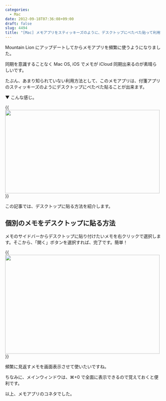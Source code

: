```yaml
---
categories:
  - Mac
date: 2012-09-18T07:36:08+09:00
draft: false
slug: 4494
title: "[Mac] メモアプリをスティッキーズのように、デスクトップにぺたぺた貼って利用する"
---
```


Mountain Lion にアップデートしてからメモアプリを頻繁に使うようになりました。

同期を意識することなく Mac OS, iOS でメモが iCloud 同期出来るのが素晴らしいです。

たぶん、あまり知られていない利用方法として、このメモアプリは、付箋アプリのスティッキーズのようにデスクトップにぺたぺた貼ることが出来ます。

▼ こんな感じ。

{{<img alt="" src="/images/2012/09/4494_1.png" width="500" height="270">}}

この記事では、デスクトップに貼る方法を紹介します。

## 個別のメモをデスクトップに貼る方法

メモのサイドバーからデスクトップに貼り付けたいメモを右クリックで選択します。そこから、「開く」ボタンを選択すれば、完了です。簡単！

{{<img alt="" src="/images/2012/09/4494_2.png" width="500" height="320">}}

頻繁に見返すメモを画面表示させて使いたいですね。

ちなみに、メインウィンドウは、⌘+0 で全面に表示できるので覚えておくと便利です。

以上、メモアプリのコネタでした。
